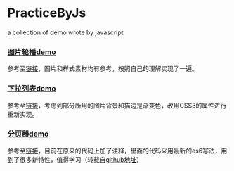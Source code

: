 # PracticeByJs
a collection of demo wrote by javascript

### [图片轮播demo](https://taurusq.github.io/PracticeByJs/PictureSlide/)
参考至[链接](http://www.fgm.cc/learn/lesson4/02.html)，图片和样式素材均有参考，按照自己的理解实现了一遍。

### [下拉列表demo](https://taurusq.github.io/PracticeByJs/SelectList/)
参考至[链接](http://www.fgm.cc/learn/lesson5/01.html)，考虑到部分所用的图片背景和描边是渐变色，改用CSS3的属性进行重新实现。

### [分页器demo](https://taurusq.github.io/PracticeByJs/Pager/)
参考至[链接](https://frankfang.github.io/wheels/demos/pager.html)，目前在原来的代码上加了注释，里面的代码采用最新的es6写法，用到了很多新特性，值得学习（转载自[github地址](https://github.com/FrankFang/wheels)）
